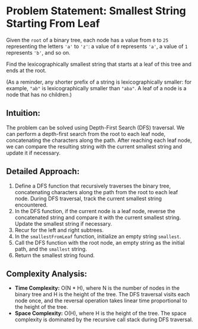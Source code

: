 # Problem Statement: Smallest String Starting From Leaf

Given the `root` of a binary tree, each node has a value from `0` to `25` representing the letters `'a'` to `'z'`: a value of `0` represents `'a'`, a value of `1` represents `'b'`, and so on.

Find the lexicographically smallest string that starts at a leaf of this tree and ends at the root.

(As a reminder, any shorter prefix of a string is lexicographically smaller: for example, `"ab"` is lexicographically smaller than `"aba"`.  A leaf of a node is a node that has no children.)

## Intuition:

The problem can be solved using Depth-First Search (DFS) traversal. We can perform a depth-first search from the root to each leaf node, concatenating the characters along the path. After reaching each leaf node, we can compare the resulting string with the current smallest string and update it if necessary.

## Detailed Approach:

1. Define a DFS function that recursively traverses the binary tree, concatenating characters along the path from the root to each leaf node. During DFS traversal, track the current smallest string encountered.
2. In the DFS function, if the current node is a leaf node, reverse the concatenated string and compare it with the current smallest string. Update the smallest string if necessary.
3. Recur for the left and right subtrees.
4. In the `smallestFromLeaf` function, initialize an empty string `smallest`.
5. Call the DFS function with the root node, an empty string as the initial path, and the `smallest` string.
6. Return the smallest string found.

## Complexity Analysis:

- **Time Complexity:** O(N * H), where N is the number of nodes in the binary tree and H is the height of the tree. The DFS traversal visits each node once, and the reversal operation takes linear time proportional to the height of the tree.
- **Space Complexity:** O(H), where H is the height of the tree. The space complexity is dominated by the recursive call stack during DFS traversal.
